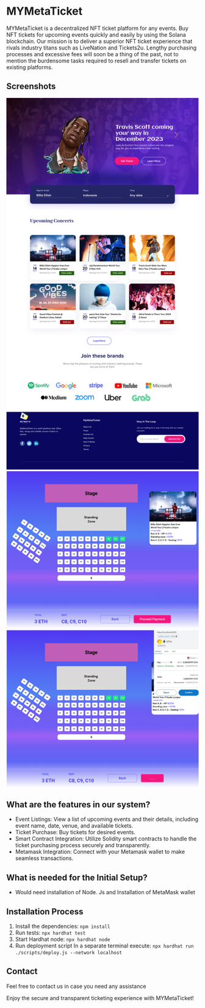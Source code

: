 # MYMetaTicket

MYMetaTicket is a decentralized NFT ticket platform for any events. Buy NFT tickets for upcoming events quickly and easily by using the Solana blockchain. Our mission is to deliver a superior NFT ticket experience that rivals industry titans such as LiveNation and Tickets2u. Lengthy purchasing processes and excessive fees will soon be a thing of the past, not to mention the burdensome tasks required to resell and transfer tickets on existing platforms.

## Screenshots
![Screenshot-1](MainInterface.png)
![Screenshot2](TicketView.png)
![Screenshot-3](TicketBooking.png)

## What are the features in our system?

- Event Listings: View a list of upcoming events and their details, including event name, date, venue, and available tickets.
- Ticket Purchase: Buy tickets for desired events.
- Smart Contract Integration: Utilize Solidity smart contracts to handle the ticket purchasing process securely and transparently.
- Metamask Integration: Connect with your Metamask wallet to make seamless transactions.

## What is needed for the Initial Setup?
- Would need installation of Node. Js and Installation of MetaMask wallet

## Installation Process

1. Install the dependencies: `npm install`
2. Run tests: `npx hardhat test`
3. Start Hardhat node: `npx hardhat node`
4. Run deployment script In a separate terminal execute: `npx hardhat run ./scripts/deploy.js --network localhost`

## Contact
Feel free to contact us in case you need any assistance

Enjoy the secure and transparent ticketing experience with MYMetaTicket!
